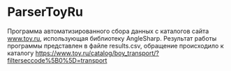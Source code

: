 # ParserToyRu 
Программа автоматизированного сбора данных с каталогов сайта www.toy.ru, использующая библиотеку AngleSharp. 
Результат работы программы представлен в файле results.csv, обращение происходило к каталогу https://www.toy.ru/catalog/boy_transport/?filterseccode%5B0%5D=transport
